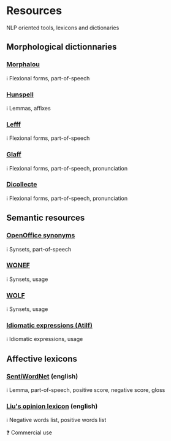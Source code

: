 # Resources
NLP oriented tools, lexicons and dictionaries

## Morphological dictionnaries
### [Morphalou](http://www.cnrtl.fr/lexiques/morphalou/)
:information_source: Flexional forms, part-of-speech

 
### [Hunspell](http://www.dicollecte.org/download/fr/hunspell-french-dictionaries-v5.3.zip)
:information_source: Lemmas, affixes


### [Lefff](http://alpage.inria.fr/~sagot/lefff.html)
:information_source: Flexional forms, part-of-speech


### [Glaff](http://redac.univ-tlse2.fr/lexiques/glaff.html)
:information_source: Flexional forms, part-of-speech, pronunciation


### [Dicollecte](http://www.dicollecte.org/download/fr/lexique-dicollecte-fr-v5.3.zip)
:information_source: Flexional forms, part-of-speech, pronunciation
 
 


## Semantic resources
### [OpenOffice synonyms](http://www.dicollecte.org/download/fr/thesaurus-v2.3.zip)
:information_source: Synsets, part-of-speech

 
### [WONEF](http://wonef.fr/data/)
:information_source: Synsets, usage

 
### [WOLF](http://alpage.inria.fr/~sagot/wolf.html)
:information_source: Synsets, usage


### [Idiomatic expressions (Atilf)](http://www.cnrtl.fr/dictionnaires/expressions_idiomatiques/telechargement.php)
:information_source: Idiomatic expressions, usage



## Affective lexicons
### [SentiWordNet](http://sentiwordnet.isti.cnr.it/) (english)
:information_source: Lemma, part-of-speech, positive score, negative score, gloss

 
### [Liu's opinion lexicon](http://www.cs.uic.edu/~liub/FBS/sentiment-analysis.html#lexicon) (english)
:information_source: Negative words list, positive words list

:question: Commercial use